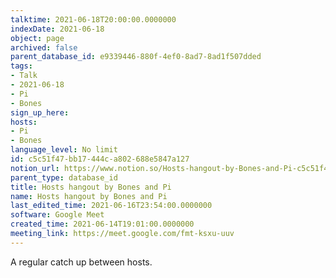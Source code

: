 ```yaml
---
talktime: 2021-06-18T20:00:00.0000000
indexDate: 2021-06-18
object: page
archived: false
parent_database_id: e9339446-880f-4ef0-8ad7-8ad1f507dded
tags:
- Talk
- 2021-06-18
- Pi
- Bones
sign_up_here: 
hosts:
- Pi
- Bones
language_level: No limit
id: c5c51f47-bb17-444c-a802-688e5847a127
notion_url: https://www.notion.so/Hosts-hangout-by-Bones-and-Pi-c5c51f47bb17444ca802688e5847a127
parent_type: database_id
title: Hosts hangout by Bones and Pi
name: Hosts hangout by Bones and Pi
last_edited_time: 2021-06-16T23:54:00.0000000
software: Google Meet
created_time: 2021-06-14T19:01:00.0000000
meeting_link: https://meet.google.com/fmt-ksxu-uuv
---
```


A regular catch up between hosts.


